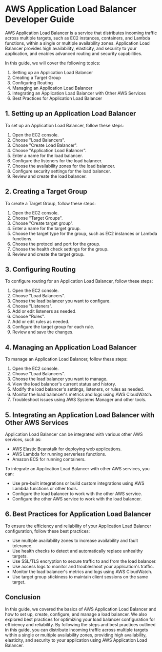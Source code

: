 # AWS Application Load Balancer Developer Guide

AWS Application Load Balancer is a service that distributes incoming traffic across multiple targets, such as EC2 instances, containers, and Lambda functions, within a single or multiple availability zones. Application Load Balancer provides high availability, elasticity, and security to your application, and enables advanced routing and security capabilities.

In this guide, we will cover the following topics:

1. Setting up an Application Load Balancer
2. Creating a Target Group
3. Configuring Routing
4. Managing an Application Load Balancer
5. Integrating an Application Load Balancer with Other AWS Services
6. Best Practices for Application Load Balancer

## 1\. Setting up an Application Load Balancer

To set up an Application Load Balancer, follow these steps:

1. Open the EC2 console.
2. Choose "Load Balancers".
3. Choose "Create Load Balancer".
4. Choose "Application Load Balancer".
5. Enter a name for the load balancer.
6. Configure the listeners for the load balancer.
7. Choose the availability zones for the load balancer.
8. Configure security settings for the load balancer.
9. Review and create the load balancer.

## 2\. Creating a Target Group

To create a Target Group, follow these steps:

1. Open the EC2 console.
2. Choose "Target Groups".
3. Choose "Create target group".
4. Enter a name for the target group.
5. Choose the target type for the group, such as EC2 instances or Lambda functions.
6. Choose the protocol and port for the group.
7. Choose the health check settings for the group.
8. Review and create the target group.

## 3\. Configuring Routing

To configure routing for an Application Load Balancer, follow these steps:

1. Open the EC2 console.
2. Choose "Load Balancers".
3. Choose the load balancer you want to configure.
4. Choose "Listeners".
5. Add or edit listeners as needed.
6. Choose "Rules".
7. Add or edit rules as needed.
8. Configure the target group for each rule.
9. Review and save the changes.

## 4\. Managing an Application Load Balancer

To manage an Application Load Balancer, follow these steps:

1. Open the EC2 console.
2. Choose "Load Balancers".
3. Choose the load balancer you want to manage.
4. View the load balancer's current status and history.
5. Modify the load balancer's settings, listeners, or rules as needed.
6. Monitor the load balancer's metrics and logs using AWS CloudWatch.
7. Troubleshoot issues using AWS Systems Manager and other tools.

## 5\. Integrating an Application Load Balancer with Other AWS Services

Application Load Balancer can be integrated with various other AWS services, such as:

* AWS Elastic Beanstalk for deploying web applications.
* AWS Lambda for running serverless functions.
* Amazon ECS for running containers.

To integrate an Application Load Balancer with other AWS services, you can:

* Use pre-built integrations or build custom integrations using AWS Lambda functions or other tools.
* Configure the load balancer to work with the other AWS service.
* Configure the other AWS service to work with the load balancer.

## 6\. Best Practices for Application Load Balancer

To ensure the efficiency and reliability of your Application Load Balancer configuration, follow these best practices:

* Use multiple availability zones to increase availability and fault tolerance.
* Use health checks to detect and automatically replace unhealthy targets.
* Use SSL/TLS encryption to secure traffic to and from the load balancer.
* Use access logs to monitor and troubleshoot your application's traffic.
* Monitor the load balancer's metrics and logs using AWS CloudWatch.
* Use target group stickiness to maintain client sessions on the same target.

## Conclusion

In this guide, we covered the basics of AWS Application Load Balancer and how to set up, create, configure, and manage a load balancer. We also explored best practices for optimizing your load balancer configuration for efficiency and reliability. By following the steps and best practices outlined in this guide, you can distribute incoming traffic across multiple targets within a single or multiple availability zones, providing high availability, elasticity, and security to your application using AWS Application Load Balancer.
